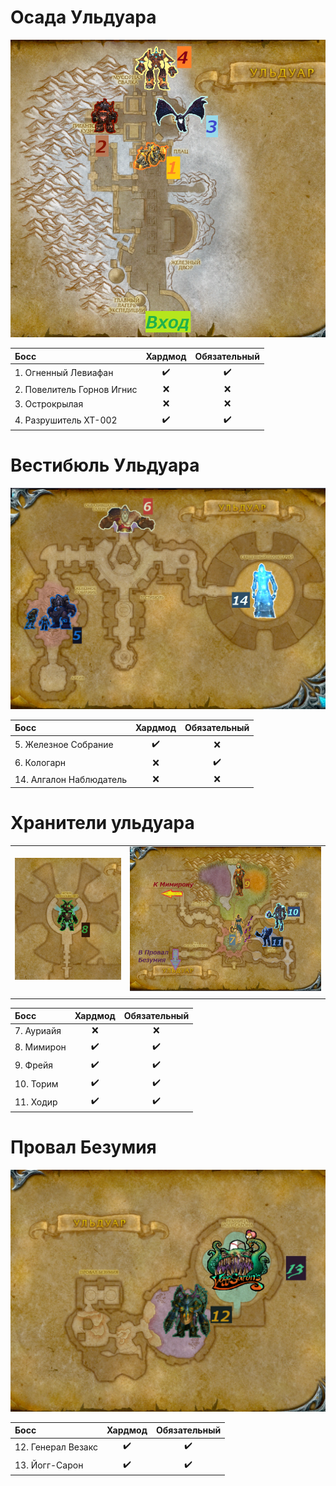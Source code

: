 # Осада Ульдуара #

![Unos](/img/Map/1_Осада_Ульдуара.png)

|Босс|Хардмод|Обязательный|
|:---|:---:|:---:|
| 1. Огненный Левиафан|:heavy_check_mark:|:heavy_check_mark:|
| 2. Повелитель Горнов Игнис|:x:|:x:|
| 3. Острокрылая|:x:|:x:|
| 4. Разрушитель XT-002|:heavy_check_mark:|:heavy_check_mark:|

# Вестибюль Ульдуара #

![Duo](/img/Map/2_Вестибюль_Ульдуара.png)

|Босс|Хардмод|Обязательный|
|:---|:---:|:---:|
| 5. Железное Собрание|:heavy_check_mark:|:x:|
| 6. Кологарн|:x:|:heavy_check_mark:|
| 14. Алгалон Наблюдатель|:x:|:x:|

# Хранители ульдуара #

|||
|:---:|:---:|
|![Tres](/img/Map/3_Хранители_Ульдуара_Мимирон.png)|![Quatro](/img/Map/3_Хранители_Ульдуара.png)|
|||

|Босс|Хардмод|Обязательный|
|:---|:---:|:---:|
| 7. Ауриайя |:x:|:x:|
| 8. Мимирон |:heavy_check_mark:|:heavy_check_mark:|
| 9. Фрейя|:heavy_check_mark:|:heavy_check_mark:|
| 10. Торим |:heavy_check_mark:|:heavy_check_mark:|
| 11. Ходир |:heavy_check_mark:|:heavy_check_mark:|

# Провал Безумия #

![Silku](/img/Map/4_Провал_Безумия2.png)

|Босс|Хардмод|Обязательный|
|:---|:---:|:---:|
| 12. Генерал Везакс |:heavy_check_mark:|:heavy_check_mark:|
| 13. Йогг-Сарон |:heavy_check_mark:|:heavy_check_mark:|
